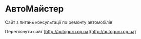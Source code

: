 # АвтоМайстер

Сайт з питань консультації по ремонту автомобілів

Переглянути сайт [http://autoguru.pp.ua](http://autoguru.pp.ua)
